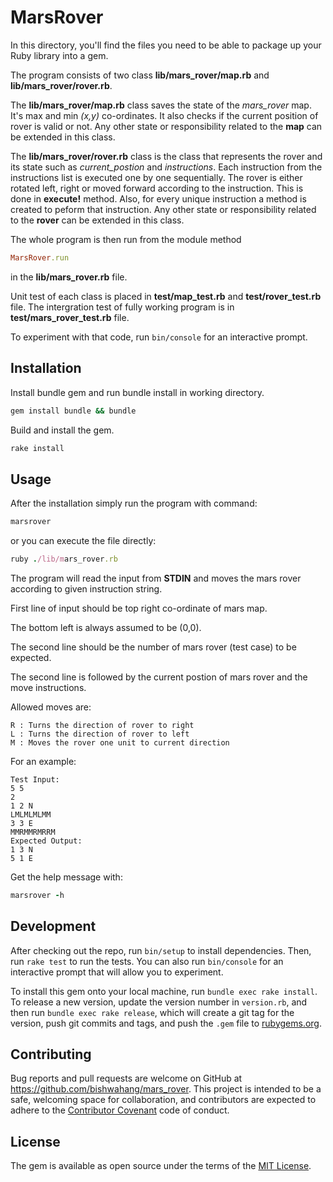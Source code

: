 # MarsRover

In this directory, you'll find the files you need to be able to package up your Ruby library into a gem.

The program consists of two class **lib/mars_rover/map.rb** and **lib/mars_rover/rover.rb**.

The **lib/mars_rover/map.rb** class saves the state of the _mars\_rover_ map. It's max and min _(x,y)_ co-ordinates.
It also checks if the current position of rover is valid or not. Any other state or responsibility related to the **map** can be extended in this class.

The **lib/mars_rover/rover.rb** class is the class that represents the rover and its state such as _current\_postion_ and _instructions_.
Each instruction from the instructions list is executed one by one sequentially.
The rover is either rotated left, right or moved forward according to the instruction. This is done in **execute!** method.
Also, for every unique instruction a method is created to peform that instruction. Any other state or responsibility related to the **rover** can be extended in this class.

The whole program is then run from the module method
```ruby
MarsRover.run
```
in the **lib/mars_rover.rb** file.

Unit test of each class is placed in **test/map_test.rb** and **test/rover_test.rb** file.
The intergration test of fully working program is in **test/mars_rover_test.rb** file.

To experiment with that code, run `bin/console` for an interactive prompt.

## Installation
Install bundle gem and run bundle install in working directory.

```ruby
gem install bundle && bundle
```
Build and install the gem.

```ruby
rake install
```

## Usage
After the installation simply run the program with command:

```ruby
marsrover
```
or you can execute the file directly:
```ruby
ruby ./lib/mars_rover.rb
```
The program will read the input from **STDIN** and moves the mars rover according to given instruction string.

First line of input should be top right co-ordinate of mars map.

The bottom left is always assumed to be (0,0).

The second line should be the number of mars rover (test case) to be expected.

The second line is followed by the current postion of mars rover and the move instructions.


Allowed moves are:

    R : Turns the direction of rover to right
    L : Turns the direction of rover to left
    M : Moves the rover one unit to current direction


For an example:

    Test Input:
    5 5
    2
    1 2 N
    LMLMLMLMM
    3 3 E
    MMRMMRMRRM
    Expected Output:
    1 3 N
    5 1 E


Get the help message with:

```ruby
marsrover -h
```

## Development

After checking out the repo, run `bin/setup` to install dependencies. Then, run `rake test` to run the tests. You can also run `bin/console` for an interactive prompt that will allow you to experiment.

To install this gem onto your local machine, run `bundle exec rake install`. To release a new version, update the version number in `version.rb`, and then run `bundle exec rake release`, which will create a git tag for the version, push git commits and tags, and push the `.gem` file to [rubygems.org](https://rubygems.org).

## Contributing

Bug reports and pull requests are welcome on GitHub at https://github.com/bishwahang/mars_rover. This project is intended to be a safe, welcoming space for collaboration, and contributors are expected to adhere to the [Contributor Covenant](http://contributor-covenant.org) code of conduct.


## License

The gem is available as open source under the terms of the [MIT License](http://opensource.org/licenses/MIT).

